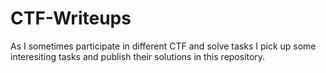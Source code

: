 # CTF-Writeups

As I sometimes participate in different CTF and solve tasks I pick up some interesiting tasks and publish their solutions in this repository.
